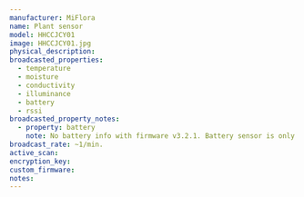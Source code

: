 ```yaml
---
manufacturer: MiFlora
name: Plant sensor
model: HHCCJCY01
image: HHCCJCY01.jpg
physical_description:
broadcasted_properties:
  - temperature
  - moisture
  - conductivity
  - illuminance
  - battery
  - rssi
broadcasted_property_notes:
  - property: battery
    note: No battery info with firmware v3.2.1. Battery sensor is only supported when using [BLE gateway](https://github.com/myhomeiot/esphome-components) to forward the BLE advertisements with ESPHome to BLE monitor.
broadcast_rate: ~1/min.
active_scan:
encryption_key:
custom_firmware:
notes:
---
```

